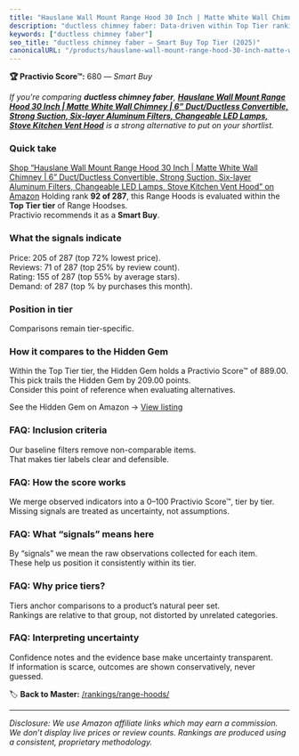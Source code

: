 ```yaml
---
title: "Hauslane Wall Mount Range Hood 30 Inch | Matte White Wall Chimney | 6” Duct/Ductless Convertible, Strong Suction, Six-layer Aluminum Filters, Changeable LED Lamps, Stove Kitchen Vent Hood"
description: "ductless chimney faber: Data-driven within Top Tier ranking using the Practivio Score™. Positioned by quality, value, demand, findability, momentum."
keywords: ["ductless chimney faber"]
seo_title: "ductless chimney faber — Smart Buy Top Tier (2025)"
canonicalURL: "/products/hauslane-wall-mount-range-hood-30-inch-matte-white-wall-chimney-6-ductductless-convertible-strong-suction-six-layer-aluminum-filters-changeable-led-lamps-stove-kitchen-vent-hood-B0CNJZ9XZH/"
---
```


**🏆 Practivio Score™:** 680 — _Smart Buy_


*If you're comparing **ductless chimney faber**, **[Hauslane Wall Mount Range Hood 30 Inch | Matte White Wall Chimney | 6” Duct/Ductless Convertible, Strong Suction, Six-layer Aluminum Filters, Changeable LED Lamps, Stove Kitchen Vent Hood](https://www.amazon.com/dp/B0CNJZ9XZH?tag=practivio-20)** is a strong alternative to put on your shortlist.*
### Quick take
[Shop “Hauslane Wall Mount Range Hood 30 Inch | Matte White Wall Chimney | 6” Duct/Ductless Convertible, Strong Suction, Six-layer Aluminum Filters, Changeable LED Lamps, Stove Kitchen Vent Hood” on Amazon](https://www.amazon.com/dp/B0CNJZ9XZH?tag=practivio-20)
Holding rank **92 of 287**, this Range Hoods is evaluated within the **Top Tier tier** of Range Hoodses.  
Practivio recommends it as a **Smart Buy**.

### What the signals indicate
Price: 205 of 287 (top 72% lowest price).  
Reviews: 71 of 287 (top 25% by review count).  
Rating: 155 of 287 (top 55% by average stars).  
Demand:  of 287 (top % by purchases this month).

### Position in tier
Comparisons remain tier-specific.

### How it compares to the Hidden Gem
Within the Top Tier tier, the Hidden Gem holds a Practivio Score™ of 889.00.  
This pick trails the Hidden Gem by 209.00 points.  
Consider this point of reference when evaluating alternatives.  

See the Hidden Gem on Amazon → [View listing](https://www.amazon.com/dp/B06XWH5S3Q?tag=practivio-20)

### FAQ: Inclusion criteria
Our baseline filters remove non-comparable items.  
That makes tier labels clear and defensible.

### FAQ: How the score works
We merge observed indicators into a 0–100 Practivio Score™, tier by tier.  
Missing signals are treated as uncertainty, not assumptions.

### FAQ: What “signals” means here
By “signals” we mean the raw observations collected for each item.  
These help us position it consistently within its tier.

### FAQ: Why price tiers?
Tiers anchor comparisons to a product’s natural peer set.  
Rankings are relative to that group, not distorted by unrelated categories.

### FAQ: Interpreting uncertainty
Confidence notes and the evidence base make uncertainty transparent.  
If information is scarce, outcomes are shown conservatively, never guessed.


🏷️ **Back to Master:** [/rankings/range-hoods/](/rankings/range-hoods/)

---
_Disclosure: We use Amazon affiliate links which may earn a commission. We don’t display live prices or review counts. Rankings are produced using a consistent, proprietary methodology._
